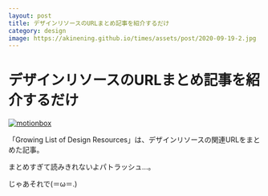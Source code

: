 ```yaml
---
layout: post
title: デザインリソースのURLまとめ記事を紹介するだけ
category: design
image: https://akinening.github.io/times/assets/post/2020-09-19-2.jpg
---
```


# デザインリソースのURLまとめ記事を紹介するだけ

<a href="https://medium.com/@calderaricaio/growing-list-of-design-resources-67c72a5d4f56" target="_blank"><img src="https://akinening.github.io/times/assets/post/2020-09-19-2.jpg" alt="motionbox"></a>

「Growing List of Design Resources」は、デザインリソースの関連URLをまとめた記事。

まとめすぎて読みきれないよパトラッシュ…。

じゃあそれで(＝ω＝.)